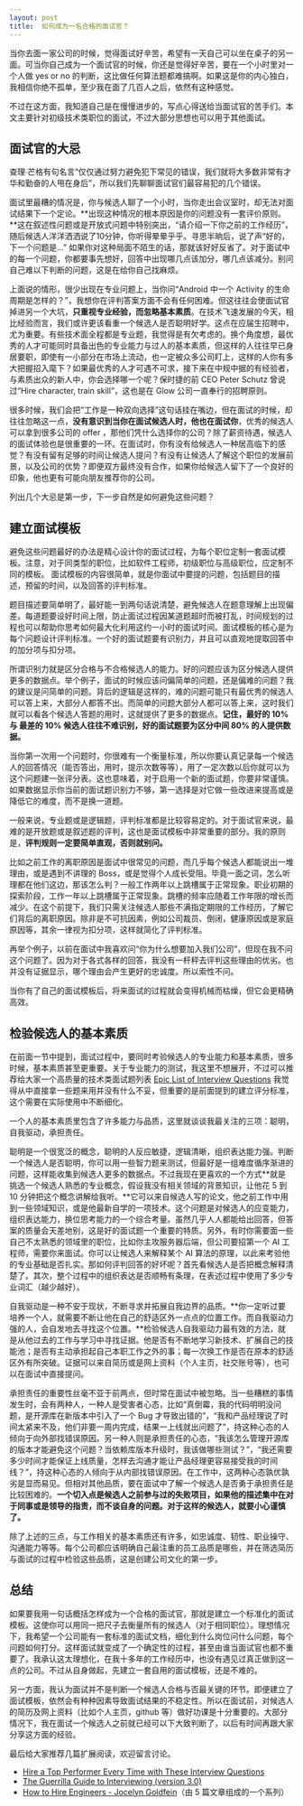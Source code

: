 ```yaml
---
layout: post
title:  如何成为一名合格的面试官？
---
```


当你去面一家公司的时候，觉得面试好辛苦，希望有一天自己可以坐在桌子的另一面。可当你自己成为一个面试官的时候，你还是觉得好辛苦，要在一个小时里对一个人做 yes or no 的判断，这比做任何算法题都难搞啊。如果这是你的内心独白，我相信你绝不孤单，至少我在面了几百人之后，依然有这种感觉。

不过在这方面，我知道自己是在慢慢进步的，写点心得送给当面试官的苦手们。本文主要针对初级技术类职位的面试，不过大部分思想也可以用于其他面试。

面试官的大忌
-----------
查理∙芒格有句名言“仅仅通过努力避免犯下常见的错误，我们就将大多数非常有才华和勤奋的人甩在身后”，所以我们先聊聊面试官们最容易犯的几个错误。

面试里最糟的情况是，你与候选人聊了一个小时，当你走出会议室时，却无法对面试结果下一个定论。**出现这种情况的根本原因是你的问题没有一套评价原则。**这在叙述性问题或是开放式问题中特别突出，“请介绍一下你之前的工作经历”，随后候选人洋洋洒洒说了10分钟，你听得晕晕乎乎。寻思半晌后，说了声“好的，下一个问题是...” 如果你对这种局面不陌生的话，那就该好好反省了。对于面试中的每一个问题，你都要事先想好，回答中出现哪几点该加分，哪几点该减分。别问自己难以下判断的问题，这是在给你自己找麻烦。

上面说的情形，很少出现在专业问题上，当你问“Android 中一个 Activity 的生命周期是怎样的？”，我想你在评判答案方面不会有任何困难。但这往往会使面试官掉进另一个大坑，**只重视专业经验，而忽略基本素质**。在技术飞速发展的今天，相比经验而言，我们或许更该看重一个候选人是否聪明好学。这点在应届生招聘中，尤为重要。有些技术面全程都是专业题，我觉得是有欠考虑的。换个角度想，最优秀的人才可能同时具备出色的专业能力与过人的基本素质，但这样的人往往早已身居要职，即使有一小部分在市场上流动，也一定被众多公司盯上，这样的人你有多大把握招入麾下？如果最优秀的人才可遇不可求，接下来在中规中据的有经验者，与素质出众的新人中，你会选择哪一个呢？保时捷的前 CEO Peter Schutz 曾说过“Hire character, train skill”，这也是在 Glow 公司一直奉行的招聘原则。

很多时候，我们会把“工作是一种双向选择”这句话挂在嘴边，但在面试的时候，却往往忽略这一点，**没有意识到当你在面试候选人时，他也在面试你**，优秀的候选人可以拿到很多公司的 offer ，那他们凭什么选择你的公司？除了薪资待遇，候选人的面试体验也是很重要的一环。在面试时，你有没有给候选人一种居高临下的感觉？有没有留有足够的时间让候选人提问？有没有让候选人了解这个职位的发展前景，以及公司的优势？即便双方最终没有合作，如果你给候选人留下了一个良好的印象，他也更有可能向朋友推荐你的公司。

列出几个大忌是第一步，下一步自然是如何避免这些问题？

建立面试模板
----------
避免这些问题最好的办法是精心设计你的面试过程，为每个职位定制一套面试模板。注意，对于同类型的职位，比如软件工程师，初级职位与高级职位，应定制不同的模板。 面试模板的内容很简单，就是你面试中要提的问题，包括题目的描述，预留的时间，以及回答的评判标准。

题目描述要简单明了，最好能一到两句话说清楚，避免候选人在题意理解上出现偏差。每道题要设好时间上限，防止面试过程因某道题超时而被打乱，时间规划的过程也可以帮助你思考如何最大化利用这约一小时的面试时间。面试模板的核心是为每个问题设计评判标准。一个好的面试题要有识别力，并且可以直观地提取回答中的加分项与扣分项。

所谓识别力就是区分合格与不合格候选人的能力。好的问题应该为区分候选人提供更多的数据点。举个例子，面试的时候应该问偏简单的问题，还是偏难的问题？我的建议是问简单的问题。背后的逻辑是这样的，难的问题可能只有最优秀的候选人可以答上来，大部分人都答不出。而简单的问题大部分人都可以答上来，这时我们就可以看各个候选人答题的用时，这就提供了更多的数据点。**记住，最好的 10% 与 最差的 10% 候选人往往不难识别，好的面试题要为区分中间 80% 的人提供数据。**

当你第一次用一个问题时，你很难有一个衡量标准，所以你要认真记录每一个候选人的回答情况（能否答出，用时，提示次数等等），用了一定次数以后你就可以为这个问题建一张评分表。这也意味着，对于启用一个新的面试题，你要非常谨慎。如果数据显示你当前的面试题识别力不够，第一选择是对它做一些改进来提高或是降低它的难度，而不是换一道题。

一般来说，专业题或是逻辑题，评判标准都是比较容易定的。对于面试官来说，最难的是开放题或是叙述题的评判，这也是面试模板中非常重要的部分。我的原则是，**评判规则一定要简单直观，否则就别问。**

比如之前工作的离职原因是面试中很常见的问题，而几乎每个候选人都能说出一堆理由，或是遇到不讲理的 Boss，或是觉得个人成长受阻。毕竟一面之词，怎么听理都在他们这边，那该怎么判？一般工作两年以上跳槽属于正常现象。职业初期的探索阶段，工作一年以上跳槽属于正常现象。跳槽的频率应随着工作年限的增长而减少。在这个前提下，我们只需关注候选人那些不满指定期限的工作经历，了解它们背后的离职原因。除非是不可抗因素，例如公司裁员、倒闭，健康原因或是家庭原因等，其余一律视为扣分项，这样就简化了评判标准。

再举个例子，以前在面试中我喜欢问“你为什么想要加入我们公司”，但现在我不问这个问题了。因为对于各式各样的回答，我没有一杆秤去评判这些理由的优劣。也并没有证据显示，哪个理由会产生更好的忠诚度。所以索性不问。

当你有了自己的面试模板后，将来面试的过程就会变得机械而枯燥，但它会更精确高效。

检验候选人的基本素质
------------------
在前面一节中提到，面试过程中，要同时考验候选人的专业能力和基本素质，很多时候，基本素质甚至更重要。关于专业能力的测试，我这里不想展开，不过可以推荐给大家一个高质量的技术类面试题列表 [Epic List of Interview Questions](http://katemats.com/interview-questions/) 我觉得从中直接拿一些题来用并没有什么不妥，但重要的是前面提到的建立评分标准，这个需要在实际使用中不断细化。

一个人的基本素质里包含了许多能力与品质，这里就谈谈我最关注的三项：聪明，自我驱动，承担责任。

聪明是一个很宽泛的概念，聪明的人反应敏捷，逻辑清晰，组织表达能力强。判断一个候选人是否聪明，你可以用一些智力题来测试，但最好是一组难度循序渐进的问题，这样能收集到候选人更多的数据点。不过我现在更喜欢的一个方式**就是挑选一个候选人熟悉的专业概念，假设我没有相关领域的背景知识，让他花 5 到 10 分钟把这个概念讲解给我听。**它可以来自候选人写的论文，他之前工作中用到一些领域知识，或是他最新自学的一项技术。这个问题是对候选人的应变能力，组织表达能力，换位思考能力的一个综合考量。虽然几乎人人都能给出回答，但答案的质量会天差地别，这是好的面试题一个重要的特质。另外，有时你需要面一些自己不太熟悉的领域里的职位，比如你主攻服务器后端，但公司要招第一个 AI 工程师，需要你来面试。你可以让候选人来解释某个 AI 算法的原理，以此来考验他的专业基础是否扎实。那如何评判回答的好坏呢？首先看候选人是否把概念解释清楚了。其次，整个过程中的组织表达是否顺畅有条理，在表述过程中使用了多少专业词汇（越少越好）。

自我驱动是一种不安于现状，不断寻求并拓展自我边界的品质。**你一定听过要培养一个人，就需要不断让他在自己的舒适区外一点点的位置工作。而自我驱动力强的人，会自发地去寻找这个位置。**检验候选人自我驱动力最有效的方法，就是从他过去的工作与学习中寻找证据。他是否有不断地学习新技术、扩展自己的技能池；是否有主动承担起自己本职工作之外的事；每一次换工作是否在原本的舒适区外有所突破。证据可以来自简历或是网上资料（个人主页，社交账号等），也可以在面试中直接提问。

承担责任的重要性丝毫不亚于前两点，但时常在面试中被忽略。当一些糟糕的事情发生时，会有两种人，一种人是受害者心态，比如“真倒霉，我的代码明明没问题，是开源库在新版本中引入了一个 Bug 才导致出错的”，“我和产品经理说了时间太紧来不及，他们非要一周内完成，结果一上线就出问题了”，持这种心态的人倾向于向外部找错误原因。另一种人则是承担责任的心态，“我该怎么管理开源库的版本才能避免这个问题？当依赖库版本升级时，我该做哪些测试？”，“我还需要多少时间才能保证上线质量，怎样去沟通才能让产品经理更容易接受我的时间线？”，持这种心态的人倾向于从内部找错误原因。在工作中，这两种心态孰优孰劣是显而易见。但相对其他品质，要在面试中了解一个候选人是否勇于承担责任是比较困难的。**一个切入点是候选人之前参与过的失败项目，如果他的描述集中在对于同事或是领导的指责，而不谈自身的问题。对于这样的候选人，就要小心谨慎了。**

除了上述的三点，与工作相关的基本素质还有许多，如忠诚度、韧性、职业操守、沟通能力等等。每个公司都应该明确自己最注重的员工品质是哪些，并在筛选简历与面试的过程中检验这些品质，这是创建公司文化的第一步。

总结
---
如果要我用一句话概括怎样成为一个合格的面试官，那就是建立一个标准化的面试模板。这使你可以用同一把尺子去衡量所有的候选人（对于相同职位）。理想情况下，我希望一个公司能有一套标准的面试文档，细化到什么岗位问什么问题，每个问题如何打分。这样面试就变成了一个确定性的过程，甚至由谁当面试官也都不重要了。我承认这太理想化，在我十多年的工作经历中，也没有遇见过真正做到这一点的公司。不过从自身做起，先建立一套自用的面试模板，还是不难的。

另一方面，我认为面试并不是判断一个候选人合格与否最关键的环节。即便建立了面试模板，依然会有种种因素导致面试结果的不稳定性。所以在面试前，对候选人的简历及网上资料（比如个人主页，github 等）做好功课是十分重要的。大部分情况下，我在面试一个候选人之前就已经可以下大致判断了，以后有时间再跟大家分享这方面的经验。

最后给大家推荐几篇扩展阅读，欢迎留言讨论。

- [Hire a Top Performer Every Time with These Interview Questions](http://firstround.com/review/hire-a-top-performer-every-time-with-these-interview-questions/)
- [The Guerrilla Guide to Interviewing (version 3.0)](https://www.joelonsoftware.com/2006/10/25/the-guerrilla-guide-to-interviewing-version-30/)
- [How to Hire Engineers - Jocelyn Goldfein](https://jocelyngoldfein.com/how-to-hire-engineers-step-0-what-to-look-for-85ae44bf0a1c)（由 5 篇文章组成的一个系列）
